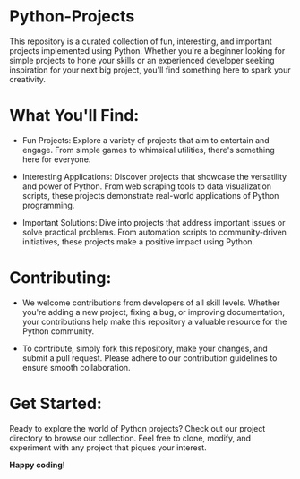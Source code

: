 # Python-Projects
This repository is a curated collection of fun, interesting, and important projects implemented using Python. Whether you're a beginner looking for simple projects to hone your skills or an experienced developer seeking inspiration for your next big project, you'll find something here to spark your creativity.

# What You'll Find:
- Fun Projects: Explore a variety of projects that aim to entertain and engage. From simple games to whimsical utilities, there's something here for everyone.

- Interesting Applications: Discover projects that showcase the versatility and power of Python. From web scraping tools to data visualization scripts, these projects demonstrate real-world applications of Python programming.

- Important Solutions: Dive into projects that address important issues or solve practical problems. From automation scripts to community-driven initiatives, these projects make a positive impact using Python.

# Contributing:
- We welcome contributions from developers of all skill levels. Whether you're adding a new project, fixing a bug, or improving documentation, your contributions help make this repository a valuable resource for the Python community.

- To contribute, simply fork this repository, make your changes, and submit a pull request. Please adhere to our contribution guidelines to ensure smooth collaboration.

# Get Started:
Ready to explore the world of Python projects? Check out our project directory to browse our collection. Feel free to clone, modify, and experiment with any project that piques your interest.

**Happy coding!**
